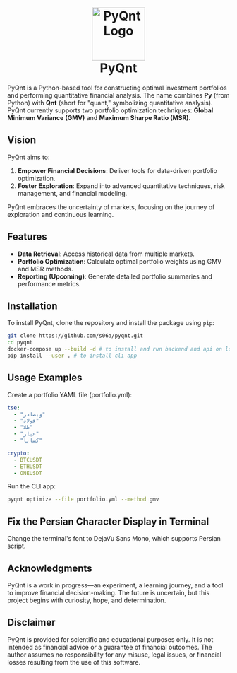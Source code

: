 <h1 align="center">
    <a href="https://github.com/s06a/pyqnt"><img alt="PyQnt Logo" src="https://github.com/user-attachments/assets/5191a09c-4c00-40ab-92af-b5defa7835af" width="120"></a><br>PyQnt
</h1>

PyQnt is a Python-based tool for constructing optimal investment portfolios and performing quantitative financial analysis. The name combines **Py** (from Python) with **Qnt** (short for "quant," symbolizing quantitative analysis). PyQnt currently supports two portfolio optimization techniques: **Global Minimum Variance (GMV)** and **Maximum Sharpe Ratio (MSR)**.

## **Vision**

PyQnt aims to:
1. **Empower Financial Decisions**: Deliver tools for data-driven portfolio optimization.  
2. **Foster Exploration**: Expand into advanced quantitative techniques, risk management, and financial modeling.  

PyQnt embraces the uncertainty of markets, focusing on the journey of exploration and continuous learning.

## **Features**

- **Data Retrieval**: Access historical data from multiple markets.  
- **Portfolio Optimization**: Calculate optimal portfolio weights using GMV and MSR methods.  
- **Reporting (Upcoming)**: Generate detailed portfolio summaries and performance metrics.  

## **Installation**

To install PyQnt, clone the repository and install the package using `pip`:
```bash
git clone https://github.com/s06a/pyqnt.git
cd pyqnt
docker-compose up --build -d # to install and run backend and api on localhost:8000
pip install --user . # to install cli app
```

## **Usage Examples**

Create a portfolio YAML file (portfolio.yml):
```yml
tse:
  - "وبصادر"
  - "فولاد"
  - "طلا"
  - "عیار"
  - "کساپا"

crypto:
  - BTCUSDT
  - ETHUSDT
  - ONEUSDT
```

Run the CLI app:
```bash
pyqnt optimize --file portfolio.yml --method gmv
```

## **Fix the Persian Character Display in Terminal**

Change the terminal's font to DejaVu Sans Mono, which supports Persian script.

## **Acknowledgments**

PyQnt is a work in progress—an experiment, a learning journey, and a tool to improve financial decision-making. The future is uncertain, but this project begins with curiosity, hope, and determination.

## **Disclaimer**

PyQnt is provided for scientific and educational purposes only. It is not intended as financial advice or a guarantee of financial outcomes. The author assumes no responsibility for any misuse, legal issues, or financial losses resulting from the use of this software.